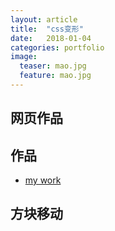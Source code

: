 ```yaml
---
layout: article
title:  "css变形"
date:   2018-01-04
categories: portfolio
image:
  teaser: mao.jpg
  feature: mao.jpg
---
```


## 网页作品

## 作品

- [my work](https://jsyucker.github.io/portfolio/cssanimation/index.html)


## 方块移动






